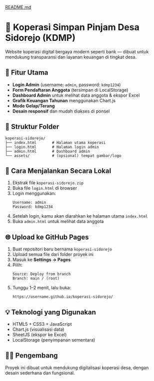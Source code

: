 [README.md](https://github.com/user-attachments/files/22955046/README.md)
# 🌾 Koperasi Simpan Pinjam Desa Sidorejo (KDMP)

Website koperasi digital bergaya modern seperti bank — dibuat untuk mendukung transparansi dan layanan keuangan di tingkat desa.

## 🏦 Fitur Utama
- **Login Admin** (username: `admin`, password: `kdmp1234`)
- **Form Pendaftaran Anggota** (tersimpan di LocalStorage)
- **Dashboard Admin** untuk melihat data anggota & ekspor Excel
- **Grafik Keuangan Tahunan** menggunakan Chart.js
- **Mode Gelap/Terang**
- **Desain responsif** dan mudah diakses di ponsel

## 📂 Struktur Folder
```
koperasi-sidorejo/
├── index.html       # Halaman utama koperasi
├── login.html       # Halaman login admin
├── admin.html       # Dashboard admin
└── assets/          # (opsional) tempat gambar/logo
```

## 🚀 Cara Menjalankan Secara Lokal
1. Ekstrak file `koperasi-sidorejo.zip`
2. Buka file `login.html` di browser
3. Login menggunakan:
   ```
   Username: admin
   Password: kdmp1234
   ```
4. Setelah login, kamu akan diarahkan ke halaman utama `index.html`
5. Buka `admin.html` untuk melihat data anggota

## 🌐 Upload ke GitHub Pages
1. Buat repositori baru bernama `koperasi-sidorejo`
2. Upload semua file dari folder proyek ini
3. Masuk ke **Settings → Pages**
4. Pilih:
   ```
   Source: Deploy from branch
   Branch: main / (root)
   ```
5. Tunggu 1–2 menit, lalu buka:
   ```
   https://username.github.io/koperasi-sidorejo/
   ```

## 💡 Teknologi yang Digunakan
- HTML5 + CSS3 + JavaScript
- Chart.js (visualisasi data)
- SheetJS (ekspor ke Excel)
- LocalStorage (penyimpanan sementara)

## 👨‍💻 Pengembang
Proyek ini dibuat untuk mendukung digitalisasi koperasi desa, dengan desain sederhana dan fungsional.
